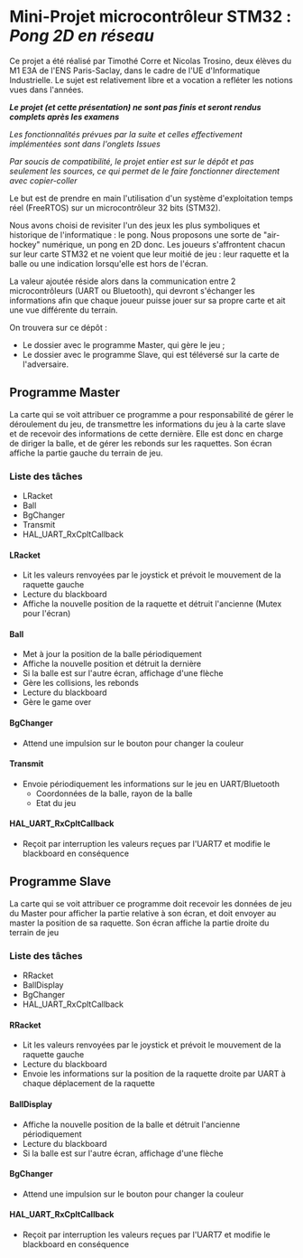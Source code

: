 # Mini-Projet microcontrôleur STM32 : *Pong 2D en réseau*

Ce projet a été réalisé par Timothé Corre et Nicolas Trosino, deux élèves du M1 E3A de l'ENS Paris-Saclay, dans le cadre de l'UE d'Informatique Industrielle. Le sujet est relativement libre et a vocation a refléter les notions vues dans l'années.


**_Le projet (et cette présentation) ne sont pas finis et seront rendus complets après les examens_**

*Les fonctionnalités prévues par la suite et celles effectivement implémentées sont dans l'onglets _Issues_*

*Par soucis de compatibilité, le projet entier est sur le dépôt et pas seulement les sources, ce qui permet de le faire fonctionner directement avec copier-coller*

Le but est de prendre en main l'utilisation d'un système d'exploitation temps réel (FreeRTOS) sur un microcontrôleur 32 bits (STM32).

Nous avons choisi de revisiter l'un des jeux les plus symboliques et historique de l'informatique : le pong. Nous proposons une sorte de "air-hockey" numérique, un pong en 2D donc. Les joueurs s'affrontent chacun sur leur carte STM32 et ne voient que leur moitié de jeu : leur raquette et la balle ou une indication lorsqu'elle est hors de l'écran.

La valeur ajoutée réside alors dans la communication entre 2 microcontrôleurs (UART ou Bluetooth), qui devront s'échanger les informations afin que chaque joueur puisse jouer sur sa propre carte et ait une vue différente du terrain.

On trouvera sur ce dépôt :
- Le dossier avec le programme Master, qui gère le jeu ;
- Le dossier avec le programme Slave, qui est téléversé sur la carte de l'adversaire.

## Programme Master

La carte qui se voit attribuer ce programme a pour responsabilité de gérer le déroulement du jeu, de transmettre les informations du jeu à la carte slave et de recevoir des informations de cette dernière. Elle est donc en charge de diriger la balle, et de gérer les rebonds sur les raquettes.
Son écran affiche la partie gauche du terrain de jeu.

### Liste des tâches

* LRacket
* Ball 
* BgChanger
* Transmit
* HAL_UART_RxCpltCallback

#### LRacket

* Lit les valeurs renvoyées par le joystick et prévoit le mouvement de la raquette gauche
* Lecture du blackboard
* Affiche la nouvelle position de la raquette et détruit l'ancienne (Mutex pour l'écran)

#### Ball

* Met à jour la position de la balle périodiquement
* Affiche la nouvelle position et détruit la dernière
* Si la balle est sur l'autre écran, affichage d'une flèche
* Gère les collisions, les rebonds
* Lecture du blackboard
* Gère le game over

#### BgChanger

* Attend une impulsion sur le bouton pour changer la couleur

#### Transmit

* Envoie périodiquement les informations sur le jeu en UART/Bluetooth
  * Coordonnées de la balle, rayon de la balle
  * Etat du jeu

#### HAL_UART_RxCpltCallback

* Reçoit par interruption les valeurs reçues par l'UART7 et modifie le blackboard en conséquence

## Programme Slave

La carte qui se voit attribuer ce programme doit recevoir les données de jeu du Master pour afficher la partie relative à son écran, et doit envoyer au master la position de sa raquette.
Son écran affiche la partie droite du terrain de jeu

### Liste des tâches

* RRacket
* BallDisplay
* BgChanger
* HAL_UART_RxCpltCallback

#### RRacket

* Lit les valeurs renvoyées par le joystick et prévoit le mouvement de la raquette gauche
* Lecture du blackboard
* Envoie les informations sur la position de la raquette droite par UART à chaque déplacement de la raquette

#### BallDisplay

* Affiche la nouvelle position de la balle et détruit l'ancienne périodiquement
* Lecture du blackboard
* Si la balle est sur l'autre écran, affichage d'une flèche

#### BgChanger

* Attend une impulsion sur le bouton pour changer la couleur 


#### HAL_UART_RxCpltCallback

* Reçoit par interruption les valeurs reçues par l'UART7 et modifie le blackboard en conséquence
